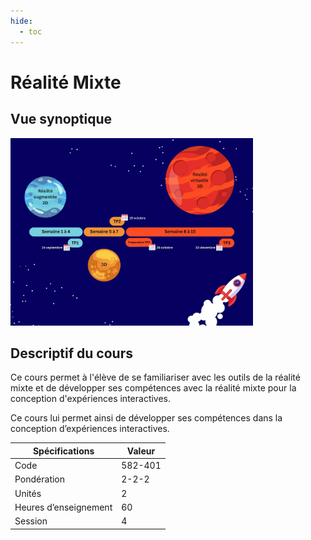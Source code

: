 ```yaml
---
hide:
  - toc
---
```


# Réalité Mixte

## Vue synoptique
<img src="images/vueSynoptique.jpg" height="300" />

## Descriptif du cours
Ce cours permet à l'élève de se familiariser avec les outils de la réalité mixte et de développer ses compétences avec la réalité mixte pour la conception d'expériences interactives. 

Ce cours lui permet ainsi de développer ses compétences dans la conception d’expériences interactives.

| Spécifications        | Valeur  |
| --------------------- | ------- |
| Code                  | 582-401 |
| Pondération           | 2-2-2   |
| Unités                | 2       |
| Heures d’enseignement | 60      |
| Session               | 4       |


